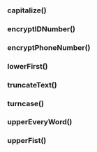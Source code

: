 ### capitalize()

### encryptIDNumber()

### encryptPhoneNumber()

### lowerFirst()

### truncateText()

### turncase()

### upperEveryWord()

### upperFist()



